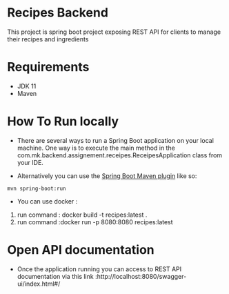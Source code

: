 # Recipes Backend

This project is spring boot project exposing REST API for clients to manage their recipes and ingredients
# Requirements
* JDK 11 
* Maven 

# How To Run locally 

* There are several ways to run a Spring Boot application on your local machine. One way is to execute the main method in the com.mk.backend.assignement.receipes.ReceipesApplication class from your IDE.

* Alternatively you can use the [Spring Boot Maven plugin](https://docs.spring.io/spring-boot/docs/current/reference/html/build-tool-plugins-maven-plugin.html) like so:
```shell
mvn spring-boot:run
```
* You can use docker :
1. run command : docker build -t recipes:latest .
2. run command :docker run -p 8080:8080 recipes:latest

# Open API documentation
* Once the application running you can access to REST API documentation via this link :http://localhost:8080/swagger-ui/index.html#/
